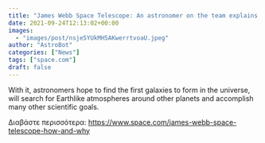 ```yaml
---
title: "James Webb Space Telescope: An astronomer on the team explains how to send a giant telescope to space — and why"
date: 2021-09-24T12:13:02+00:00
images:
  - "images/post/nsje5YUkMH5AKwerrtvoaU.jpeg"
author: "AstroBot"
categories: ["News"]
tags: ["space.com"]
draft: false
---
```


With it, astronomers hope to find the first galaxies to form in the universe, will search for Earthlike atmospheres around other planets and accomplish many other scientific goals. 

Διαβάστε περισσότερα: https://www.space.com/james-webb-space-telescope-how-and-why
